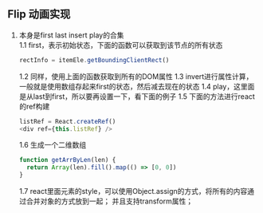 ## Flip 动画实现
1. 本身是first last insert play的合集  
    1.1 first，表示初始状态，下面的函数可以获取到该节点的所有状态  
    ```javascript
    rectInfo = itemEle.getBoundingClientRect()  
    ```
    1.2 同样，使用上面的函数获取到所有的DOM属性
    1.3 invert进行属性计算，一般就是使用数组存起来first的状态，然后减去现在的状态
    1.4 play，这里面是从last到first，所以要再设置一下，看下面的例子
    1.5 下面的方法进行react的ref构建
    ```javascript
    listRef = React.createRef()
    <div ref={this.listRef} />    
    ```
    1.6 生成一个二维数组
    ```javascript
    function getArrByLen(len) {
      return Array(len).fill().map(() => [0, 0])
    }
    ```
    1.7 react里面元素的style，可以使用Object.assign的方式，将所有的内容通过合并对象的方式放到一起；
    并且支持transform属性；

  